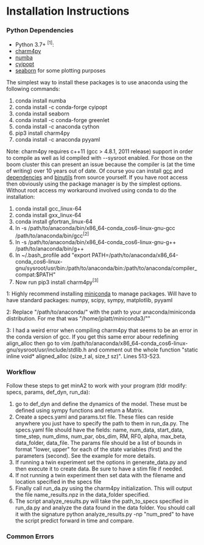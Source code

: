 # Installation Instructions

### Python Dependencies
- Python 3.7+ <sup>[1]</sup>:
- [charm4py](https://charm4py.readthedocs.io/en/latest/install.html)
- [numba](https://numba.readthedocs.io/en/stable/user/installing.html)
- [cyipopt](https://github.com/mechmotum/cyipopt)
- [seaborn](https://seaborn.pydata.org/installing.html) for some plotting purposes

The simplest way to install these packages is to use anaconda using the following commands: 
1. conda install numba
2. conda install -c conda-forge cyipopt
3. conda install seaborn
4. conda install -c conda-forge greenlet
5. conda install -c anaconda cython
6. pip3 install charm4py
7. conda install -c anaconda pyyaml

Note: charm4py requires c++11 (gcc > 4.8.1, 2011 release) support in order to compile as well as ld compiled with --sysroot enabled.  For those on the boom cluster this can present an issue because the compiler is (at the time of writing) over 10 years out of date.  Of course you can install [gcc](https://superuser.com/questions/986949/upgrading-gcc-for-a-specific-user-account) and [dependencies](https://gcc.gnu.org/wiki/InstallingGCC) and [binutils](https://www.gnu.org/software/binutils/) from source yourself.  If you have root access then obviously using the package manager is by the simplest options.  Without root access my workaround involved using conda to do the installation:
1. conda install gcc_linux-64
2. conda install gxx_linux-64
3. conda install gfortran_linux-64
4. ln -s /path/to/anaconda/bin/x86_64-conda_cos6-linux-gnu-gcc /path/to/anaconda/bin/gcc<sup>[2]</sup>
5. ln -s /path/to/anaconda/bin/x86_64-conda_cos6-linux-gnu-g++ /path/to/anaconda/bin/g++
6. In ~/.bash_profile add "export PATH=/path/to/anaconda/x86_64-conda_cos6-linux-gnu/sysroot/usr/bin:/path/to/anaconda/bin:/path/to/anaconda/compiler_compat:$PATH"
7. Now run pip3 install charm4py<sup>[3]</sup>

<a>1</a>: Highly recommend installing [miniconda](https://docs.conda.io/en/latest/miniconda.html) to manage packages.  Will have to have standard packages: numpy, scipy, sympy, matplotlib, pyyaml

<a>2</a>: Replace "/path/to/anaconda/" with the path to your anaconda/miniconda distribution.  For me that was "/home/jplatt/miniconda3/""

<a>3</a>: I had a weird error when compiling charm4py that seems to be an error in the conda version of gcc.  If you get this same error abour redefining align_alloc then go to vim /path/to/anaconda/x86_64-conda_cos6-linux-gnu/sysroot/usr/include/stdlib.h and comment out the whole function "static inline void* aligned_alloc (size_t al, size_t sz)".  Lines 513-523.

### Workflow
Follow these steps to get minA2 to work with your program (tldr modify: specs, params, def_dyn, run_da):
1. go to def_dyn and define the dynamics of the model.  These must be defined using sympy functions and return a Matrix.
2. Create a specs.yaml and params.txt file.  These files can reside anywhere you just have to specify the path to them in run_da.py.  The specs.yaml file should have the fields: name, num_data, start_data, time_step, num_dims, num_par, obs_dim, RM, RF0, alpha, max_beta, data_folder, data_file.  The params file should be a list of bounds in format "lower, upper" for each of the state variables (first) and the parameters (second).  See the example for more details.
3. If running a twin experiment set the options in generate_data.py and then execute it to create data.  Be sure to have a stim file if needed.
4. If not running a twin experiment then set data with the filename and location specified in the specs file
5. Finally call run_da.py using the charm4py initialization.  This will output the file name_results.npz in the data_folder specified.
6. The script analyze_results.py will take the path_to_specs specified in run_da.py and analyze the data found in the data folder.  You should call it with the signature python analyze_results.py -np "num_pred" to have the script predict forward in time and compare.

### Common Errors